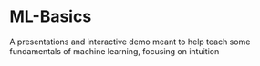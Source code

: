 # ML-Basics
A presentations and interactive demo meant to help teach some fundamentals of machine learning, focusing on intuition

